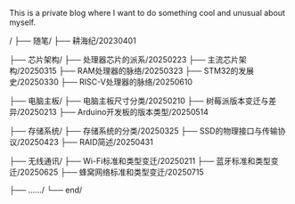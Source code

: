This is a private blog where I want to do something cool and unusual about myself.

/
├── 随笔/
    ├── 耕海纪/20230401
    
├── 芯片架构/
	├── 处理器芯片的派系/20250223
	├── 主流芯片架构/20250315
	├── RAM处理器的脉络/20250323
	├── STM32的发展史/20250330
	├── RISC-V处理器的脉络/20250610
	
├── 电脑主板/
	├── 电脑主板尺寸分类/20250210
	├── 树莓派版本变迁与差异/20250213
	├── Arduino开发板的版本类型/20250514	
	
├── 存储系统/
	├── 存储系统的分类/20250325
	├── SSD的物理接口与传输协议/20250423
    ├── RAID简述/20250431
    
├── 无线通讯/
	├── Wi-Fi标准和类型变迁/20250211
	├── 蓝牙标准和类型变迁/20250625
	├── 蜂窝网络标准和类型变迁/20250715

├── ……/
└── end/
